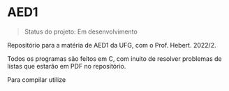# AED1
> Status do projeto: Em desenvolvimento

Repositório para a matéria de AED1 da UFG, com o Prof. Hebert. 2022/2.

Todos os programas são feitos em C, com inuito de resolver problemas de listas que estarão em PDF no repositório.

Para compilar utilize

```
```

